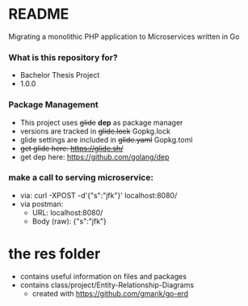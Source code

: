 # README #

Migrating a monolithic PHP application to Microservices written in Go

### What is this repository for? ###

* Bachelor Thesis Project
* 1.0.0

### Package Management
* This project uses ~~glide~~ **dep** as package manager
* versions are tracked in ~~glide.lock~~ Gopkg.lock
* glide settings are included in ~~glide.yaml~~ Gopkg.toml
* ~~get glide here: https://glide.sh/~~
* get dep here: https://github.com/golang/dep

### make a call to serving microservice:
- via: curl -XPOST -d'{"s":"jfk"}' localhost:8080/
- via postman: 
    + URL: localhost:8080/
    + Body (raw): {"s":"jfk"}

# the res folder
- contains useful information on files and packages
- contains class/project/Entity-Relationship-Diagrams
    + created with https://github.com/gmarik/go-erd